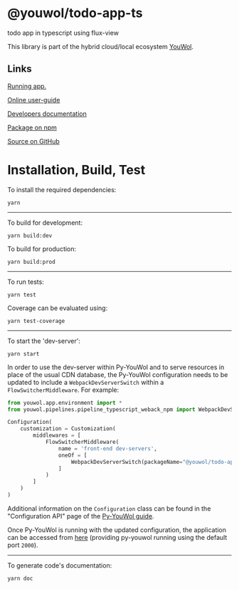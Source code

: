 # @youwol/todo-app-ts

todo app in typescript using flux-view

This library is part of the hybrid cloud/local ecosystem
[YouWol](https://platform.youwol.com/applications/@youwol/platform/latest).

## Links

[Running app.](https://platform.youwol.com/applications/@youwol/todo-app-ts/latest)

[Online user-guide](https://l.youwol.com/doc/@youwol/todo-app-ts)

[Developers documentation](https://platform.youwol.com/applications/@youwol/cdn-explorer/latest?package=@youwol/todo-app-ts)

[Package on npm](https://www.npmjs.com/package/@youwol/todo-app-ts)

[Source on GitHub](https://github.com/youwol/todo-app-ts)

# Installation, Build, Test

To install the required dependencies:

```shell
yarn
```

---

To build for development:

```shell
yarn build:dev
```

To build for production:

```shell
yarn build:prod
```

---

To run tests:

```shell
yarn test
```

Coverage can be evaluated using:

```shell
yarn test-coverage
```

---

To start the 'dev-server':

```shell
yarn start
```

In order to use the dev-server within Py-YouWol and to serve resources in place of the usual CDN database,
the Py-YouWol configuration needs to be updated to include a `WebpackDevServerSwitch` within a
`FlowSwitcherMiddleware`. For example:

```python
from youwol.app.environment import *
from youwol.pipelines.pipeline_typescript_weback_npm import WebpackDevServerSwitch

Configuration(
    customization = Customization(
        middlewares = [
            FlowSwitcherMiddleware(
                name = 'front-end dev-servers',
                oneOf = [
                    WebpackDevServerSwitch(packageName="@youwol/todo-app-ts", port=4001),
                ]
            )
        ]
    )
)
```

Additional information on the `Configuration` class can be found in the "Configuration API" page of the
[Py-YouWol guide](https://l.youwol.com/doc/py-youwol).

Once Py-YouWol is running with the updated configuration,
the application can be accessed from [here](http://localhost:2000/applications/@youwol/todo-app-ts/latest)
(providing py-youwol running using the default port `2000`).

---

To generate code's documentation:

```shell
yarn doc
```
